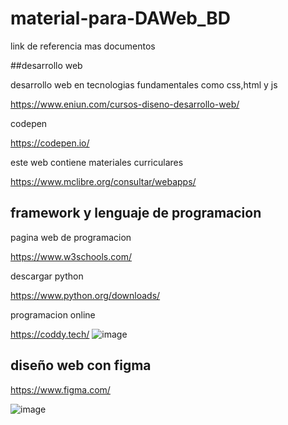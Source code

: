 # material-para-DAWeb_BD
link de referencia mas documentos

##desarrollo web

desarrollo web en tecnologias fundamentales como css,html y js

https://www.eniun.com/cursos-diseno-desarrollo-web/

codepen

https://codepen.io/

este web contiene materiales curriculares

https://www.mclibre.org/consultar/webapps/

## framework y lenguaje de programacion

pagina web de programacion

https://www.w3schools.com/

descargar python

https://www.python.org/downloads/

programacion online

https://coddy.tech/
![image](https://github.com/user-attachments/assets/6765e004-66d1-40b1-b552-042bee8d732a)

## diseño web con figma

https://www.figma.com/

![image](https://github.com/user-attachments/assets/da756db9-d717-4d75-be9d-b926b1e6e3e2)

